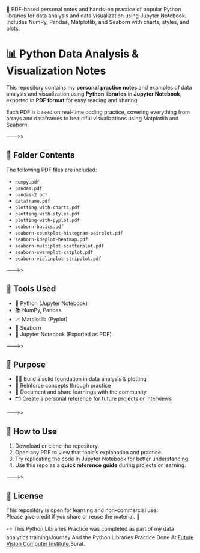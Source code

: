 📘 PDF-based personal notes and hands-on practice of popular Python libraries for data analysis and data visualization using Jupyter Notebook. Includes NumPy, Pandas, Matplotlib, and Seaborn with charts, styles, and plots.

# 📊 Python Data Analysis & Visualization Notes

This repository contains my **personal practice notes** and examples of data analysis and visualization using **Python libraries** in **Jupyter Notebook**, exported in **PDF format** for easy reading and sharing.

Each PDF is based on real-time coding practice, covering everything from arrays and dataframes to beautiful visualizations using Matplotlib and Seaborn.

--->>

## 📁 Folder Contents

The following PDF files are included:

- `numpy.pdf`
- `pandas.pdf`
- `pandas-2.pdf`
- `dataframe.pdf`
- `plotting-with-charts.pdf`
- `plotting-with-styles.pdf`
- `plotting-with-pyplot.pdf`
- `seaborn-basics.pdf`
- `seaborn-countplot-histogram-pairplot.pdf`
- `seaborn-kdeplot-heatmap.pdf`
- `seaborn-multiplot-scatterplot.pdf`
- `seaborn-swarmplot-catplot.pdf`
- `seaborn-violinplot-stripplot.pdf`

--->>

## 🧰 Tools Used

- 🐍 Python (Jupyter Notebook)
- 📚 NumPy, Pandas
- 📈 Matplotlib (Pyplot)
- 🎨 Seaborn
- 📄 Jupyter Notebook (Exported as PDF)

--->>

## 📌 Purpose

- 👨‍💻 Build a solid foundation in data analysis & plotting
- 🧠 Reinforce concepts through practice
- 📑 Document and share learnings with the community
- 🗂️ Create a personal reference for future projects or interviews

--->>

## 📂 How to Use

1. Download or clone the repository.
2. Open any PDF to view that topic’s explanation and practice.
3. Try replicating the code in Jupyter Notebook for better understanding.
4. Use this repo as a **quick reference guide** during projects or learning.

--->>

## 🪪 License

This repository is open for learning and non-commercial use.  
Please give credit if you share or reuse the material. 🙌

-⭐ This Python Libraries Practice was completed as part of my data analytics training/Journey And the Python Libraries Practice Done At <a href="https://futurevisioncomputers.com/">Future Vision Computer Institute</a>,Surat.
